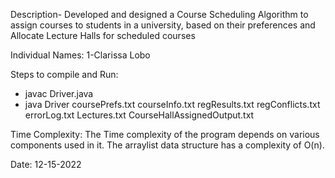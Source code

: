 Description- Developed and designed a Course Scheduling Algorithm to assign courses to students in a university,
based on their preferences and Allocate Lecture Halls for scheduled courses

Individual Names: 
1-Clarissa Lobo 


Steps to compile and Run:
- javac Driver.java 
- java Driver coursePrefs.txt courseInfo.txt regResults.txt regConflicts.txt errorLog.txt Lectures.txt CourseHallAssignedOutput.txt


Time Complexity:
The Time complexity of the program depends on various components used in it. The arraylist data structure has a complexity of O(n).

Date:
12-15-2022